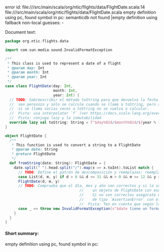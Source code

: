 error id: file://<WORKSPACE>/src/main/scala/org/ntic/flights/data/FlightDate.scala:14
file://<WORKSPACE>/src/main/scala/org/ntic/flights/data/FlightDate.scala
empty definition using pc, found symbol in pc: 
semanticdb not found
|empty definition using fallback
non-local guesses:
	 -

Document text:

```scala
package org.ntic.flights.data

import com.sun.media.sound.InvalidFormatException

/**
 * This class is used to represent a date of a flight
 * @param day: Int
 * @param month: Int
 * @param year: Int
 */
case class FlightDate(day: Int,
                      month: Int,
                      year: Int) {
  // TODO: Sobreescribir el método toString para que devuelva la fecha en formato dd/mm/yy. Al sobreescribirlo haz que
  //  sea peresozo y sólo se calcule cuando se llame a toString, pero además que se calcule una única vez de forma que
  //  si se llama varias veces a toString no se vuelva a calcular.
  //  Pista: usa interpolator `f` (ver https://docs.scala-lang.org/overviews/core/string-interpolation.html)
  //  Pista: conjuga lazy y la inmutabilidad
  override lazy val toString: String = f"$day%02d/$month%02d/${year % 100}%02d"
}

object FlightDate {
  /**
   * This function is used to convert a string to a FlightDate
   * @param date: String
   * @return FlightDate
   */
  def fromString(date: String): FlightDate = {
    date.split(" ").head.split("/").map(x => x.toInt).toList match {
      // TODO: Define el patrón de descomposición y reemplazas: reemplazaEstePatron
      case List(d, m, y) if d > 0 && d <= 31 && m > 0 && m <= 12 && y >= 1987 =>
      FlightDate(d, m, y)
      // TODO: Comprueba que el día, mes y año son correctos y si lo son devuelve
                                  //    un objeto de FlightDate con esos valores.
                                  //    Si no son correctos asegúrate que el programa lance lanza una excepción
                                  //    de tipo `AssertionError` con el mensaje adecuado.
                                  //  Pista: Ten en cuenta que según la documentación del dataset, el año mínimo es 1987
      case _ => throw new InvalidFormatException(s"$date tiene un formato inválido")
    }
  }
}

```

#### Short summary: 

empty definition using pc, found symbol in pc: 
